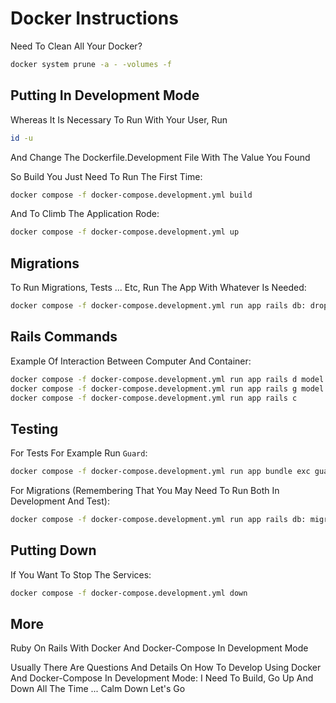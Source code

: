 # Docker Instructions

Need To Clean All Your Docker?

```bash
docker system prune -a - -volumes -f
```

## Putting In Development Mode

Whereas It Is Necessary To Run With Your User, Run

```bash
id -u
```

And Change The Dockerfile.Development File With The Value You Found

So Build You Just Need To Run The First Time:

```bash
docker compose -f docker-compose.development.yml build
```

And To Climb The Application Rode:

```bash
docker compose -f docker-compose.development.yml up
```

## Migrations

To Run Migrations, Tests ... Etc, Run The App With Whatever Is Needed:

```bash
docker compose -f docker-compose.development.yml run app rails db: drop db: create db: migrate
```

## Rails Commands

Example Of Interaction Between Computer And Container:

```bash
docker compose -f docker-compose.development.yml run app rails d model comment
docker compose -f docker-compose.development.yml run app rails g model comment post: references comment: text
docker compose -f docker-compose.development.yml run app rails c
```

## Testing

For Tests For Example Run `Guard`:

```bash
docker compose -f docker-compose.development.yml run app bundle exc guard
```

For Migrations (Remembering That You May Need To Run Both In Development And Test):

```bash
docker compose -f docker-compose.development.yml run app rails db: migrate
```

## Putting Down

If You Want To Stop The Services:

```bash
docker compose -f docker-compose.development.yml down
```

## More

Ruby On Rails With Docker And Docker-Compose In Development Mode

Usually There Are Questions And Details On How To Develop Using Docker And Docker-Compose In Development Mode: I Need To Build, Go Up And Down All The Time ... Calm Down Let's Go

